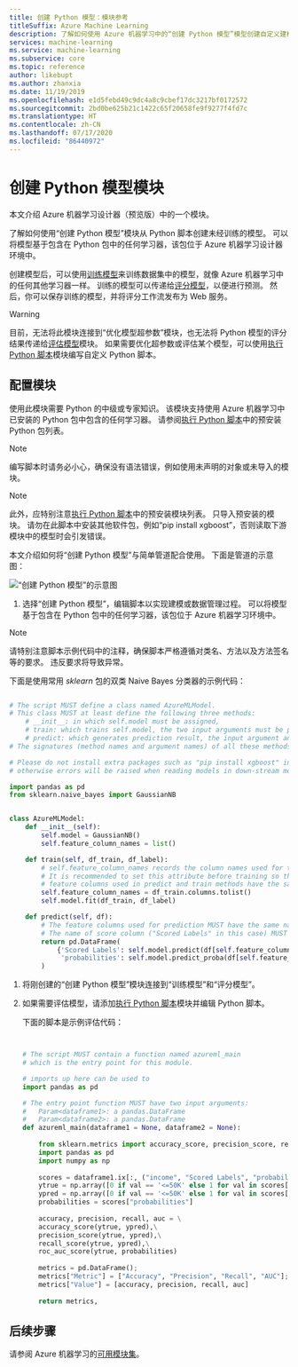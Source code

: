 ```yaml
---
title: 创建 Python 模型：模块参考
titleSuffix: Azure Machine Learning
description: 了解如何使用 Azure 机器学习中的“创建 Python 模型”模型创建自定义建模或数据处理模块。
services: machine-learning
ms.service: machine-learning
ms.subservice: core
ms.topic: reference
author: likebupt
ms.author: zhanxia
ms.date: 11/19/2019
ms.openlocfilehash: e1d5febd49c9dc4a8c9cbef17dc3217bf0172572
ms.sourcegitcommit: 2bd0be625b21c1422c65f20658fe9f9277f4fd7c
ms.translationtype: HT
ms.contentlocale: zh-CN
ms.lasthandoff: 07/17/2020
ms.locfileid: "86440972"
---
```

# <a name="create-python-model-module"></a>创建 Python 模型模块

本文介绍 Azure 机器学习设计器（预览版）中的一个模块。

了解如何使用“创建 Python 模型”模块从 Python 脚本创建未经训练的模型。 可以将模型基于包含在 Python 包中的任何学习器，该包位于 Azure 机器学习设计器环境中。 

创建模型后，可以使用[训练模型](train-model.md)来训练数据集中的模型，就像 Azure 机器学习中的任何其他学习器一样。 训练的模型可以传递给[评分模型](score-model.md)，以便进行预测。 然后，你可以保存训练的模型，并将评分工作流发布为 Web 服务。

> [!WARNING]
> 目前，无法将此模块连接到“优化模型超参数”模块，也无法将 Python 模型的评分结果传递给[评估模型](evaluate-model.md)模块。 如果需要优化超参数或评估某个模型，可以使用[执行 Python 脚本](execute-python-script.md)模块编写自定义 Python 脚本。


## <a name="configure-the-module"></a>配置模块

使用此模块需要 Python 的中级或专家知识。 该模块支持使用 Azure 机器学习中已安装的 Python 包中包含的任何学习器。 请参阅[执行 Python 脚本](execute-python-script.md)中的预安装 Python 包列表。

> [!NOTE]
> 编写脚本时请务必小心，确保没有语法错误，例如使用未声明的对象或未导入的模块。

> [!NOTE]
> 此外，应特别注意[执行 Python 脚本](execute-python-script.md)中的预安装模块列表。 只导入预安装的模块。 请勿在此脚本中安装其他软件包，例如“pip install xgboost”，否则读取下游模块中的模型时会引发错误。
  

本文介绍如何将“创建 Python 模型”与简单管道配合使用。 下面是管道的示意图：

![“创建 Python 模型”的示意图](./media/module/create-python-model.png)

1. 选择“创建 Python 模型”，编辑脚本以实现建模或数据管理过程。 可以将模型基于包含在 Python 包中的任何学习器，该包位于 Azure 机器学习环境中。

> [!NOTE]
> 请特别注意脚本示例代码中的注释，确保脚本严格遵循对类名、方法以及方法签名等的要求。 违反要求将导致异常。 

   下面是使用常用 *sklearn* 包的双类 Naive Bayes 分类器的示例代码：

   ```Python

   # The script MUST define a class named AzureMLModel.
   # This class MUST at least define the following three methods:
       # __init__: in which self.model must be assigned,
       # train: which trains self.model, the two input arguments must be pandas DataFrame,
       # predict: which generates prediction result, the input argument and the prediction result MUST be pandas DataFrame.
   # The signatures (method names and argument names) of all these methods MUST be exactly the same as the following example.

   # Please do not install extra packages such as "pip install xgboost" in this script,
   # otherwise errors will be raised when reading models in down-stream modules.
   
   import pandas as pd
   from sklearn.naive_bayes import GaussianNB


   class AzureMLModel:
       def __init__(self):
           self.model = GaussianNB()
           self.feature_column_names = list()

       def train(self, df_train, df_label):
           # self.feature_column_names records the column names used for training.
           # It is recommended to set this attribute before training so that the
           # feature columns used in predict and train methods have the same names.
           self.feature_column_names = df_train.columns.tolist()
           self.model.fit(df_train, df_label)

       def predict(self, df):
           # The feature columns used for prediction MUST have the same names as the ones for training.
           # The name of score column ("Scored Labels" in this case) MUST be different from any other columns in input data.
           return pd.DataFrame(
               {'Scored Labels': self.model.predict(df[self.feature_column_names]), 
                'probabilities': self.model.predict_proba(df[self.feature_column_names])[:, 1]}
           )


```


1. 将刚创建的“创建 Python 模型”模块连接到“训练模型”和“评分模型”。

1. 如果需要评估模型，请添加[执行 Python 脚本](execute-python-script.md)模块并编辑 Python 脚本。

   下面的脚本是示例评估代码：

   ```Python


   # The script MUST contain a function named azureml_main
   # which is the entry point for this module.

   # imports up here can be used to 
   import pandas as pd

   # The entry point function MUST have two input arguments:
   #   Param<dataframe1>: a pandas.DataFrame
   #   Param<dataframe2>: a pandas.DataFrame
   def azureml_main(dataframe1 = None, dataframe2 = None):
    
       from sklearn.metrics import accuracy_score, precision_score, recall_score, roc_auc_score, roc_curve
       import pandas as pd
       import numpy as np
    
       scores = dataframe1.ix[:, ("income", "Scored Labels", "probabilities")]
       ytrue = np.array([0 if val == '<=50K' else 1 for val in scores["income"]])
       ypred = np.array([0 if val == '<=50K' else 1 for val in scores["Scored Labels"]])    
       probabilities = scores["probabilities"]
    
       accuracy, precision, recall, auc = \
       accuracy_score(ytrue, ypred),\
       precision_score(ytrue, ypred),\
       recall_score(ytrue, ypred),\
       roc_auc_score(ytrue, probabilities)
    
       metrics = pd.DataFrame();
       metrics["Metric"] = ["Accuracy", "Precision", "Recall", "AUC"];
       metrics["Value"] = [accuracy, precision, recall, auc]
    
       return metrics,

   ```

## <a name="next-steps"></a>后续步骤

请参阅 Azure 机器学习的[可用模块集](module-reference.md)。 